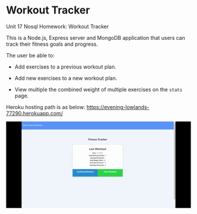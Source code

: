 # Workout Tracker
Unit 17 Nosql Homework: Workout Tracker


This is a Node.js, Express server and MongoDB application that users can track their fitness goals and progress. 

The user be able to:

  * Add exercises to a previous workout plan.

  * Add new exercises to a new workout plan.

  * View multiple the combined weight of multiple exercises on the `stats` page.

Heroku hosting path is as below:
https://evening-lowlands-77290.herokuapp.com/

![Alt Text](./public/img/FitnessTracker.gif)